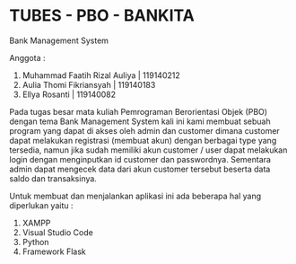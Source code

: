 # TUBES - PBO - BANKITA
Bank Management System

Anggota :
1. Muhammad Faatih Rizal Auliya | 119140212
2. Aulia Thomi Fikriansyah      | 119140183
3. Ellya Rosanti                | 119140082

Pada tugas besar mata kuliah Pemrograman Berorientasi Objek (PBO) dengan tema Bank Management System kali ini kami membuat sebuah program yang dapat di akses oleh admin dan customer dimana customer dapat melakukan registrasi (membuat akun) dengan berbagai type yang tersedia, namun jika sudah memiliki akun customer / user dapat melakukan login dengan menginputkan id customer dan passwordnya. Sementara admin dapat mengecek data dari akun customer tersebut beserta data saldo dan transaksinya.

Untuk membuat dan menjalankan aplikasi ini ada beberapa hal yang diperlukan yaitu :
1. XAMPP
2. Visual Studio Code
3. Python 
4. Framework Flask

